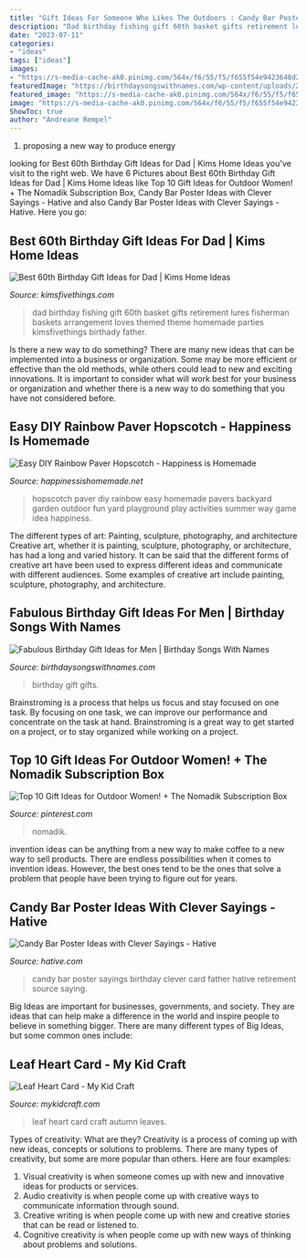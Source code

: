 ```yaml
---
title: "Gift Ideas For Someone Who Likes The Outdoors : Candy Bar Poster Ideas With Clever Sayings"
description: "Dad birthday fishing gift 60th basket gifts retirement lures fisherman baskets arrangement loves themed theme homemade parties kimsfivethings birthady father"
date: "2023-07-11"
categories:
- "ideas"
tags: ["ideas"]
images:
- "https://s-media-cache-ak0.pinimg.com/564x/f6/55/f5/f655f54e9423648d2cd287875062d412.jpg"
featuredImage: "https://birthdaysongswithnames.com/wp-content/uploads/2014/07/Personalized-Birthday-Gifts-For-Men.jpg"
featured_image: "https://s-media-cache-ak0.pinimg.com/564x/f6/55/f5/f655f54e9423648d2cd287875062d412.jpg"
image: "https://s-media-cache-ak0.pinimg.com/564x/f6/55/f5/f655f54e9423648d2cd287875062d412.jpg"
ShowToc: true
author: "Andreane Rempel"
---
```



1. proposing a new way to produce energy 

	

		
looking for Best 60th Birthday Gift Ideas for Dad | Kims Home Ideas you've visit to the right web. We have 6 Pictures about Best 60th Birthday Gift Ideas for Dad | Kims Home Ideas like Top 10 Gift Ideas for Outdoor Women! + The Nomadik Subscription Box, Candy Bar Poster Ideas with Clever Sayings - Hative and also Candy Bar Poster Ideas with Clever Sayings - Hative. Here you go:
		
    
## Best 60th Birthday Gift Ideas For Dad | Kims Home Ideas

<img loading=lazy src="https://s-media-cache-ak0.pinimg.com/564x/f6/55/f5/f655f54e9423648d2cd287875062d412.jpg" onerror="this.onerror=null;this.src='https://tse2.mm.bing.net/th?id=OIP.7iE9X7baDYgIxwRziHFAiwHaKX&amp;pid=15.1';" alt="Best 60th Birthday Gift Ideas for Dad | Kims Home Ideas">

_Source: kimsfivethings.com_

>dad birthday fishing gift 60th basket gifts retirement lures fisherman baskets arrangement loves themed theme homemade parties kimsfivethings birthady father. 

	

Is there a new way to do something?
There are many new ideas that can be implemented into a business or organization. Some may be more efficient or effective than the old methods, while others could lead to new and exciting innovations. It is important to consider what will work best for your business or organization and whether there is a new way to do something that you have not considered before.

    
## Easy DIY Rainbow Paver Hopscotch - Happiness Is Homemade

<img loading=lazy src="http://www.happinessishomemade.net/wp-content/uploads/2013/04/Rainbow-Paver-Hopscotch-Hop-Scotch.jpg" onerror="this.onerror=null;this.src='https://tse3.mm.bing.net/th?id=OIP.nerYOHx4zvYLTcgsKJ0uogHaL2&amp;pid=15.1';" alt="Easy DIY Rainbow Paver Hopscotch - Happiness is Homemade">

_Source: happinessishomemade.net_

>hopscotch paver diy rainbow easy homemade pavers backyard garden outdoor fun yard playground play activities summer way game idea happiness. 

	

The different types of art: Painting, sculpture, photography, and architecture
Creative art, whether it is painting, sculpture, photography, or architecture, has had a long and varied history. It can be said that the different forms of creative art have been used to express different ideas and communicate with different audiences. Some examples of creative art include painting, sculpture, photography, and architecture.

    
## Fabulous Birthday Gift Ideas For Men | Birthday Songs With Names

<img loading=lazy src="https://birthdaysongswithnames.com/wp-content/uploads/2014/07/Personalized-Birthday-Gifts-For-Men.jpg" onerror="this.onerror=null;this.src='https://tse4.mm.bing.net/th?id=OIP.QMnWMRnIcaaLRCyzQwFeHgHaEo&amp;pid=15.1';" alt="Fabulous Birthday Gift Ideas for Men | Birthday Songs With Names">

_Source: birthdaysongswithnames.com_

>birthday gift gifts. 

	

Brainstroming is a process that helps us focus and stay focused on one task. By focusing on one task, we can improve our performance and concentrate on the task at hand. Brainstroming is a great way to get started on a project, or to stay organized while working on a project.

    
## Top 10 Gift Ideas For Outdoor Women! + The Nomadik Subscription Box

<img loading=lazy src="https://i.pinimg.com/736x/ff/b0/ed/ffb0ed59d1f3d2ec7ea3be206ff2cc9c.jpg" onerror="this.onerror=null;this.src='https://tse4.mm.bing.net/th?id=OIP._9C4TEF08b93D8w52KNC9AHaEK&amp;pid=15.1';" alt="Top 10 Gift Ideas for Outdoor Women! + The Nomadik Subscription Box">

_Source: pinterest.com_

>nomadik. 

	

invention ideas can be anything from a new way to make coffee to a new way to sell products. There are endless possibilities when it comes to invention ideas. However, the best ones tend to be the ones that solve a problem that people have been trying to figure out for years.

    
## Candy Bar Poster Ideas With Clever Sayings - Hative

<img loading=lazy src="https://hative.com/wp-content/uploads/2015/01/candy-bar-sayings/12-candy-bar-saying-ideas.jpg" onerror="this.onerror=null;this.src='https://tse2.mm.bing.net/th?id=OIP.xXtAGYzQS3vZBkdTWtcs0wHaJ4&amp;pid=15.1';" alt="Candy Bar Poster Ideas with Clever Sayings - Hative">

_Source: hative.com_

>candy bar poster sayings birthday clever card father hative retirement source saying. 

	

Big Ideas are important for businesses, governments, and society. They are ideas that can help make a difference in the world and inspire people to believe in something bigger. There are many different types of Big Ideas, but some common ones include: 

    
## Leaf Heart Card - My Kid Craft

<img loading=lazy src="https://mykidcraft.com/images/leaf-heart-card-leaf-card-heart-card-leaf-craft-autumn-craft-ideas-kids-leaves-craft13.jpg" onerror="this.onerror=null;this.src='https://tse4.mm.bing.net/th?id=OIP.OUQvFYUCmn9G1jeh_I0VdQHaJ4&amp;pid=15.1';" alt="Leaf Heart Card - My Kid Craft">

_Source: mykidcraft.com_

>leaf heart card craft autumn leaves. 

	

Types of creativity: What are they?
Creativity is a process of coming up with new ideas, concepts or solutions to problems. There are many types of creativity, but some are more popular than others. Here are four examples: 
1. Visual creativity is when someone comes up with new and innovative ideas for products or services.
2. Audio creativity is when people come up with creative ways to communicate information through sound.
3. Creative writing is when people come up with new and creative stories that can be read or listened to.
4. Cognitive creativity is when people come up with new ways of thinking about problems and solutions.

